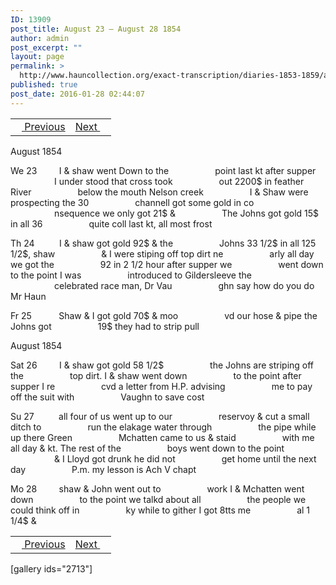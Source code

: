 ```yaml
---
ID: 13909
post_title: August 23 – August 28 1854
author: admin
post_excerpt: ""
layout: page
permalink: >
  http://www.hauncollection.org/exact-transcription/diaries-1853-1859/august-23-august-28-1854/
published: true
post_date: 2016-01-28 02:44:07
---
```

<table style="width: 100%;" align="center">
<tbody>
<tr>
<td><a href="http://www.hauncollection.org/diaries-1853-1859/august-18-august-22-1854/"><img src="https://lh3.googleusercontent.com/-EFJpxxNiPNw/VqgtWBCZrMI/AAAAAAAAAFU/WfY4lPFWWkg/s800-Ic42/Soeb-Plain-Arrows-8-10px.png" alt="" width="10" height="10" /> Previous</a></td>
<td style="text-align: right;"><a href="http://www.hauncollection.org/diaries-1853-1859/august-28-august-31-1854/">Next <img src="https://lh3.googleusercontent.com/-67k0cYlpXHw/VqgtWKz1MXI/AAAAAAAAAFU/k9PW_Piyurk/s800-Ic42/Soeb-Plain-Arrows-5-10px.png" alt="" width="10" height="10" /></a></td>
</tr>
</tbody>
</table>
August 1854

We 23         I &amp; shaw went Down to the
<span style="margin-left: 70px;">point last kt after supper
<span style="margin-left: 70px;">I under stood that cross took
<span style="margin-left: 70px;">out 2200$ in feather River
<span style="margin-left: 70px;">below the mouth Nelson creek
<span style="margin-left: 70px;">I &amp; Shaw were prospecting the 30
<span style="margin-left: 70px;">channell got some gold in co
<span style="margin-left: 70px;">nsequence we only got 21$ &amp;
<span style="margin-left: 70px;">The Johns got gold 15$ in all 36
<span style="margin-left: 70px;">quite coll last kt, all most frost</span></span></span></span></span></span></span></span></span>

Th 24          I &amp; shaw got gold 92$ &amp; the
<span style="margin-left: 70px;">Johns 33 1/2$ in all 125 1/2$, shaw
<span style="margin-left: 70px;">&amp; I were stiping off top dirt ne
<span style="margin-left: 70px;">arly all day we got the
<span style="margin-left: 70px;">92 in 2 1/2 hour after supper we
<span style="margin-left: 70px;">went down to the point I was
<span style="margin-left: 70px;">introduced to Gildersleeve the
<span style="margin-left: 70px;">celebrated race man, Dr Vau
<span style="margin-left: 70px;">ghn say how do you do Mr Haun</span></span></span></span></span></span></span></span>

Fr 25           Shaw &amp; I got gold 70$ &amp; moo
<span style="margin-left: 70px;">vd our hose &amp; pipe the Johns got
<span style="margin-left: 70px;">19$ they had to strip pull</span></span>

August 1854

Sat 26         I &amp; shaw got gold 58 1/2$
<span style="margin-left: 70px;">the Johns are striping off the
<span style="margin-left: 70px;">top dirt. I &amp; shaw went down
<span style="margin-left: 70px;">to the point after supper I re
<span style="margin-left: 70px;">cvd a letter from H.P. advising
<span style="margin-left: 70px;">me to pay off the suit with
<span style="margin-left: 70px;">Vaughn to save cost</span></span></span></span></span></span>

Su 27          all four of us went up to our
<span style="margin-left: 70px;">reservoy &amp; cut a small ditch to
<span style="margin-left: 70px;">run the elakage water through
<span style="margin-left: 70px;">the pipe while up there Green
<span style="margin-left: 70px;">Mchatten came to us &amp; staid
<span style="margin-left: 70px;">with me all day &amp; kt. The rest of the
<span style="margin-left: 70px;">boys went down to the point
<span style="margin-left: 70px;">&amp; I Lloyd got drunk he did not
<span style="margin-left: 70px;">get home until the next day
<span style="margin-left: 70px;">P.m. my lesson is Ach V chapt</span></span></span></span></span></span></span></span></span>

Mo 28         shaw &amp; John went out to
<span style="margin-left: 70px;">work I &amp; Mchatten went down
<span style="margin-left: 70px;">to the point we talkd about all
<span style="margin-left: 70px;">the people we could think off in
<span style="margin-left: 70px;">ky while to gither I got 8tts me
<span style="margin-left: 70px;">al 1 1/4$ &amp;</span></span></span></span></span>
<table style="width: 100%;" align="center">
<tbody>
<tr>
<td><a href="http://www.hauncollection.org/diaries-1853-1859/august-18-august-22-1854/"><img src="https://lh3.googleusercontent.com/-EFJpxxNiPNw/VqgtWBCZrMI/AAAAAAAAAFU/WfY4lPFWWkg/s800-Ic42/Soeb-Plain-Arrows-8-10px.png" alt="" width="10" height="10" /> Previous</a></td>
<td style="text-align: right;"><a href="http://www.hauncollection.org/diaries-1853-1859/august-28-august-31-1854/">Next <img class="" src="https://lh3.googleusercontent.com/-67k0cYlpXHw/VqgtWKz1MXI/AAAAAAAAAFU/k9PW_Piyurk/s800-Ic42/Soeb-Plain-Arrows-5-10px.png" alt="" width="10" height="10" /></a></td>
</tr>
</tbody>
</table>
[gallery ids="2713"]